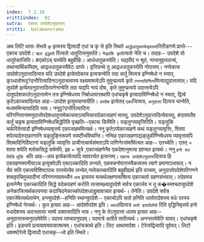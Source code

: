 ```yaml
---
index:  7.2.10
vrittiindex:  92
sutra:  एकाच उपदेशेऽनुदात्तात्
vritti:  balamanorama 
---
```


अथ लिटि थासः सेभावे `कृ` इत्यस्य द्वित्वादौ एधां च कृ से इति स्थिते `आर्द्धधातुकस्येड्वलादे`रितीडागमे प्राप्ते---एकाच उपदेशे। `ऋत इद्धातो` रित्यतो धातुरित्यनुवर्तते। `नेड्वशि कृती`त्यतो नेति च। तदाह-- उपदेशे यो धातुरेकाजिति। #एकोऽच् यस्येति बहुव्रीहिः। आर्धधातुकस्येति। यद्यपीदं न श्रुतं, नाप्यनुवृत्तलभ्यं, तथाप्यार्थिकमिदम्, आद्र्धधातुकस्यैवेटः प्राप्तेः। वृत्तिग्रन्थे तु आद्र्धधातुकस्येति नोपात्तम्। नन्वेकाच उपदेशेऽनुदात्तादित्यत्र यदि उपदेशे इत्येतदेकाच इत्यत्रान्वेति तदा कर्तु मित्यत्र इण्निषेधो न स्यात्, कृञ्धातोरूदृ?दन्तैरित्यादिनाऽनुदात्तत्वस्य वक्ष्यमामत्वेऽपि तुमुन्प्रत्यये कृते `ञ्नत्यादिर्नित्य`मित्याद्युदात्तत्वात्। यदि तूपदेशे इत्येतदनुदात्तादित्यनेनान्वेति तदा यद्यपि नायं दोषः, कृते तुमुन्प्रत्यये उदात्तत्वेऽपि दातूपदेशकालेऽनुदात्तत्वेन तत्र इण्निषेधस्य निर्बाधत्वात्तथापि एधांचकृषे इत्यादाविण्निषेधो न स्यात्, द्वित्वे कृतेऽकाच्त्वादित्यत आह--उपदेश इत्युभयान्वयीति। `उपदेश` इत्येतत् `एका`जित्यत्र, `अनुदात्ता` दित्यत्र चान्वेति, मध्यममिन्यायादिति भावः। ननूदृ?दन्तैरित्यादिना परिगणितानामनुदात्तोपदेशधातूनामेकाच्त्वाऽव्यभिचारादेकाज्ग्रहणं मास्तु, उपदेशेऽनुदात्तादित्येवास्तु, #एतावतैव कर्तुं चकृष इत्यादाविण्निषेधसिद्धेरिति पृच्छति--एकाचः किमिति। यङ्लुग्व्यावृत्तिरिति। यङ्लुकि चर्करितेत्यादौ इण्निषेधव्यावृत्तये एकाज्ग्रहममित्यर्थः। ननु कृतेऽप्येकाज्ग्रहणे कथं यङ्लुग्व्यावृत्तिः, श्तिपा शपेत्यादेरुदाहरणानि यङ्लुङ्निरूपणे स्पष्टीभविष्यन्ति। नन्विह एकाज्ग्रहणाद्यङ्लुकीण्निषेधस्य व्यावृत्तावपि श्तिबादिनिर्दिष्टानां यङ्लुकि व्यावृत्तिः प्राचीनाचार्यसंमताऽपि पाणिनेरसंमतैवेत्यत आह-- एतच्चेति। एतत् = श्तपा शपेति श्लोकसिद्धं सर्वमपि, इह = सूत्रे ,एकाज्ग्रहणेनैव एकदेशानुमत्या ज्ञाप्यत इत्यर्थः। ननु `हनो वध लिङि` `लुङि चे`ति आह--अच इत्येकत्वेत्यादि व्यावर्त्त्यत इत्यन्तम्। `एकाच उपदेशेऽनुदात्ता`दित्यत्र हि एकग्रहणमपनीयाऽच इत्युक्तेऽपि एकाऽच्कादिति लभ्यते, एकवचनोपात्तस्यैकत्वस्य त्यागे प्रमाणाऽभावात्। न चैवं सति एकत्वविशिष्टादचः परस्येत्येव लभ्येत,नत्वेकाच्कादिति बहुव्रीह्यर्थ इति वाच्यम्, अनुदात्तोपदेशेपरिगणने शक्लृपचिमुच्यादीनां परिगणनसामर्थ्येन `अच` इत्यस्य मत्वर्थलक्षणामाश्रित्य एकाज्वतो ग्रहणसंभवात्। तदेवमच इत्यनेनैव एकाच्कादिति सिद्धे यदेकग्रहणं करोति तत्सामथ्र्यादुपदेशे सर्वत्र एकाजेव न तु क�स्मश्चदप्युपदेशे अनेकाजित्यर्थकल्पनया कदाचिदनेकाच्कोपदेशधातुव्र्यावत्र्यत इत्यर्थ-। तेनेति। उपदेशे सर्वत्र एकाजेवेत्यर्थलाभेन, हन्त्युपदेशे--हनिति स्थान्युपदेशे-- एकाचोऽपि सतो हनिति धातोरादेशस्य वधेः परस्य इण्निषेधो नेत्यर्थ-। कुत इत्यत आह-- आदेशोपदेश इति। `अवधी`दित्यत्र `अतो हलादेर्लघो` रिति वृद्धिनिवृत्तये हनो वधादेशस्य अदन्तताया भाष्ये उक्तत्वादिति भावः। ननु के तेऽनुदात्ता धातव इत्यत आह-- अनुदात्तास्त्वनुपदमेवेति। पदस्य पश्चादनुपदम्। पदमात्रे अतीते सतीत्यर्थः। अनन्तरमेवेति यावत्। एधांचकृषे इति। इडभावे प्रत्ययावयवत्वात्षत्वम्। एधांचक्राथे इति। लिट आथामादेशः। टेरेत्वंद्वित्वादि पूर्ववत्। लिटो धवमष्टेरेत्वे द्वित्वादौ एधाचकृ--ध्वे इति स्थिते। 

